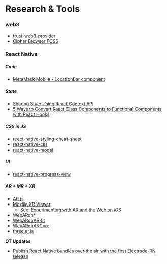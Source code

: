 # Research & Tools


### web3

* [trust-web3-provider](https://github.com/TrustWallet/trust-web3-provider)
* [Cipher Browser FOSS](https://www.cipherbrowser.com/docs/acknowledgments.html)


### React Native

##### Code

* [MetaMask Mobile - LocationBar component](https://github.com/petejkim/metamask-mobile/blob/master/src/components/LocationBar.tsx)


##### State 

* [Sharing State Using React Context API](https://dev.to/sunnysingh/sharing-state-using-reacts-context-api-3623)
* [5 Ways to Convert React Class Components to Functional Components with React Hooks](https://scotch.io/tutorials/5-ways-to-convert-react-class-components-to-functional-components-w-react-hooks)

##### CSS in JS

* [react-native-styling-cheat-sheet](https://github.com/vhpoet/react-native-styling-cheat-sheet)
* [react-native-css](https://github.com/sabeurthabti/react-native-css)
* [react-native-modal](https://github.com/react-native-community/react-native-modal)

##### UI

* [react-native-progress-view](https://github.com/react-native-community/react-native-progress-view)


##### AR + MR + XR

* [AR.js](https://github.com/jeromeetienne/AR.js)
* [Mozilla XR Viewer](https://github.com/mozilla-mobile/webxr-ios)
	* See: [Experimenting with AR and the Web on iOS](https://blog.mozvr.com/experimenting-with-ar-and-the-web-on-ios/)
* WebARon*
* [WebARonARKit](https://github.com/google-ar/WebARonARKit)
* [WebARonARCore](https://github.com/google-ar/WebARonARCore)
* [three.ar.js](https://github.com/google-ar/three.ar.js)



**OT Updates**

* [Publish React Native bundles over the air with the first Electrode-RN release](https://medium.com/walmartlabs/publish-react-native-bundles-over-the-air-with-the-first-electrode-rn-release-3780edb387ba)